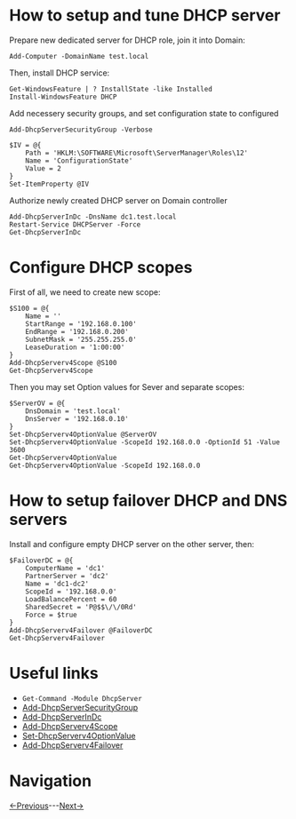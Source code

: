 # How to setup and tune DHCP server

Prepare new dedicated server for DHCP role, join it into Domain:
```
Add-Computer -DomainName test.local
```
Then, install DHCP service:
```
Get-WindowsFeature | ? InstallState -like Installed
Install-WindowsFeature DHCP
```
Add necessery security groups, and set configuration state to configured
```
Add-DhcpServerSecurityGroup -Verbose

$IV = @{
    Path = 'HKLM:\SOFTWARE\Microsoft\ServerManager\Roles\12'
    Name = 'ConfigurationState'
    Value = 2
}
Set-ItemProperty @IV
```
Authorize newly created DHCP server on Domain controller
```
Add-DhcpServerInDc -DnsName dc1.test.local
Restart-Service DHCPServer -Force
Get-DhcpServerInDc
```

# Configure DHCP scopes

First of all, we need to create new scope:
```
$S100 = @{
    Name = ''
    StartRange = '192.168.0.100'
    EndRange = '192.168.0.200'
    SubnetMask = '255.255.255.0'
    LeaseDuration = '1:00:00'
}
Add-DhcpServerv4Scope @S100
Get-DhcpServerv4Scope
```
Then you may set Option values for Sever and separate scopes:
```
$ServerOV = @{
    DnsDomain = 'test.local'
    DnsServer = '192.168.0.10'
}
Set-DhcpServerv4OptionValue @ServerOV
Set-DhcpServerv4OptionValue -ScopeId 192.168.0.0 -OptionId 51 -Value 3600
Get-DhcpServerv4OptionValue
Get-DhcpServerv4OptionValue -ScopeId 192.168.0.0
```

# How to setup failover DHCP and DNS servers

Install and configure empty DHCP server on the other server, then:
```
$FailoverDC = @{
    ComputerName = 'dc1'
    PartnerServer = 'dc2'
    Name = 'dc1-dc2'
    ScopeId = '192.168.0.0'
    LoadBalancePercent = 60
    SharedSecret = 'P@$$\/\/0Rd'
    Force = $true
}
Add-DhcpServerv4Failover @FailoverDC
Get-DhcpServerv4Failover
```
# Useful links

* ```Get-Command -Module DhcpServer```
* [Add-DhcpServerSecurityGroup](https://learn.microsoft.com/en-us/powershell/module/dhcpserver/add-dhcpserversecuritygroup)
* [Add-DhcpServerInDc](https://learn.microsoft.com/en-us/powershell/module/dhcpserver/add-dhcpserverindc)
* [Add-DhcpServerv4Scope](https://learn.microsoft.com/en-us/powershell/module/dhcpserver/add-dhcpserverv4scope)
* [Set-DhcpServerv4OptionValue](https://learn.microsoft.com/en-us/powershell/module/dhcpserver/set-dhcpserverv4optionvalue)
* [Add-DhcpServerv4Failover](https://learn.microsoft.com/en-us/powershell/module/dhcpserver/add-dhcpserverv4failover)

# Navigation
[<-Previous](/3_domainController.md)---[Next->](/5_configureDNS.md)
